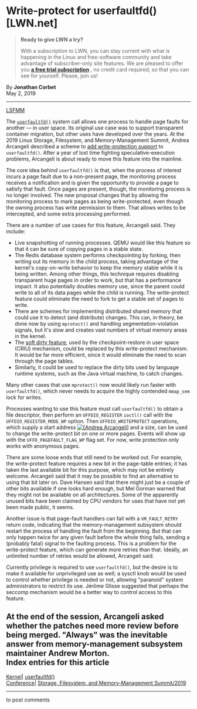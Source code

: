 # Write-protect for userfaultfd() [LWN.net]

> **Ready to give LWN a try?**
> 
> With a subscription to LWN, you can stay current with what is happening in the Linux and free-software community and take advantage of subscriber-only site features. We are pleased to offer you **[a free trial subscription](https://lwn.net/Promo/nst-trial/claim)** , no credit card required, so that you can see for yourself. Please, join us! 

By **Jonathan Corbet**  
May 2, 2019 

* * *

[LSFMM](/Articles/lsfmm2019/)

The [`userfaultfd()`](http://man7.org/linux/man-pages/man2/userfaultfd.2.html) system call allows one process to handle page faults for another — in user space. Its original use case was to support transparent container migration, but other uses have developed over the years. At the 2019 Linux Storage, Filesystem, and Memory-Management Summit, Andrea Arcangeli described a scheme to [add write-protection support](/Articles/783571/) to `userfaultfd()`. After a year of lost time fighting speculative-execution problems, Arcangeli is about ready to move this feature into the mainline. 

The core idea behind `userfaultfd()` is that, when the process of interest incurs a page fault due to a non-present page, the monitoring process receives a notification and is given the opportunity to provide a page to satisfy that fault. Once pages are present, though, the monitoring process is no longer involved. The new proposal changes that by allowing the monitoring process to mark pages as being write-protected, even though the owning process has write permission to them. That allows writes to be intercepted, and some extra processing performed. 

There are a number of use cases for this feature, Arcangeli said. They include: 

  * Live snapshotting of running processes. QEMU would like this feature so that it can be sure of copying pages in a stable state. 
  * The Redis database system performs checkpointing by forking, then writing out its memory in the child process, taking advantage of the kernel's copy-on-write behavior to keep the memory stable while it is being written. Among other things, this technique requires disabling transparent huge pages in order to work, but that has a performance impact. It also potentially doubles memory use, since the parent could write to all of its data pages while the child is running. The write-protect feature could eliminate the need to fork to get a stable set of pages to write. 
  * There are schemes for implementing distributed shared memory that could use it to detect (and distribute) changes. This can, in theory, be done now by using `mprotect()` and handling segmentation-violation signals, but it's slow and creates vast numbers of virtual memory areas in the kernel. 
  * The [soft dirty feature](https://www.kernel.org/doc/Documentation/vm/soft-dirty.txt), used by the checkpoint-restore in user space (CRIU) mechanism, could be replaced by this write-protect mechanism. It would be far more efficient, since it would eliminate the need to scan through the page tables. 
  * Similarly, it could be used to replace the dirty bits used by language runtime systems, such as the Java virtual machine, to catch changes. 



Many other cases that use `mprotect()` now would likely run faster with `userfaultfd()`, which never needs to acquire the highly contended `mmap_sem` lock for writes. 

Processes wanting to use this feature must call `userfaultfd()` to obtain a file descriptor, then perform an `UFFDIO_REGISTER` `ioctl()` call with the `UFFDIO_REGISTER_MODE_WP` option. Then `UFFDIO_WRITEPROTECT` operations, which supply a start address [![\[Andrea
Arcangeli\]](https://static.lwn.net/images/conf/2019/lsfmm/AndreaArcangeli-sm.jpg)](/Articles/787316/) and a size, can be used to change the write-protect bit on one or more pages. Events will show up with the `UFFD_PAGEFAULT_FLAG_WP` flag set. For now, write protection only works with anonymous pages. 

There are some loose ends that still need to be worked out. For example, the write-protect feature requires a new bit in the page-table entries; it has taken the last available bit for this purpose, which may not be entirely welcome. Arcangeli said that it may be possible to find an alternative to using that bit later on. Dave Hansen said that there might just be a couple of other bits available if one looks hard enough, but Mel Gorman warned that they might not be available on all architectures. Some of the apparently unused bits have been claimed by CPU vendors for uses that have not yet been made public, it seems. 

Another issue is that page-fault handlers can fail with a `VM_FAULT_RETRY` return code, indicating that the memory-management subsystem should restart the process of handling the fault from the beginning. But that can only happen twice for any given fault before the whole thing fails, sending a (probably fatal) signal to the faulting process. This is a problem for the write-protect feature, which can generate more retries than that. Ideally, an unlimited number of retries would be allowed, Arcangeli said. 

Currently privilege is required to use `userfaultfd()`, but the desire is to make it available for unprivileged use as well; a sysctl knob would be used to control whether privilege is needed or not, allowing "paranoid" system administrators to restrict its use. Jérôme Glisse suggested that perhaps the seccomp mechanism would be a better way to control access to this feature. 

At the end of the session, Arcangeli asked whether the patches need more review before being merged. "Always" was the inevitable answer from memory-management subsystem maintainer Andrew Morton.  
Index entries for this article  
---  
[Kernel](/Kernel/Index)| [userfaultfd()](/Kernel/Index#userfaultfd)  
[Conference](/Archives/ConferenceIndex/)| [Storage, Filesystem, and Memory-Management Summit/2019](/Archives/ConferenceIndex/#Storage_Filesystem_and_Memory-Management_Summit-2019)  
  


* * *

to post comments 
